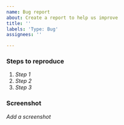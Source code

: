 ```yaml
---
name: Bug report
about: Create a report to help us improve
title: ''
labels: 'Type: Bug'
assignees: ''

---
```


### Steps to reproduce
1. *Step 1*
2. *Step 2*
3. *Step 3*

### Screenshot
*Add a screenshot*
